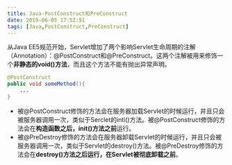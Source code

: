 ```yaml
---
title: Java-PostConstruct和PreConstruct
date: 2019-06-05 17:52:51
tags: [Java,PostConstruct,PreConstruct]
---
```


从Java EE5规范开始，Servlet增加了两个影响Servlet生命周期的注解（Annotation）：@PostConstruct和@PreConstruct。这两个注解被用来修饰一个**非静态的void()方法**，而且这个方法不能有抛出异常声明。

```java
@PostConstruct
public void someMethod(){
    ...
}
```

- 被@PostConstruct修饰的方法会在服务器加载Servlet的时候运行，并且只会被服务器调用一次，类似于Serclet的inti()方法。被@PostConstruct修饰的方法会在**构造函数之后，init()方法之前**运行。
- 被@PreDestroy修饰的方法会在服务器卸载Servlet的时候运行，并且只会被服务器调用一次，类似于Servlet的destroy()方法。被@PreDestroy修饰的方法会在**destroy()方法之后运行，在Servlet被彻底卸载之前**。

<br/>